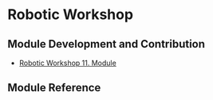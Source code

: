 # Robotic Workshop 

## Module Development and Contribution
- [Robotic Workshop 11. Module](https://github.com/bidayatulhidayah/RW-11-Module-Development)

## Module Reference
